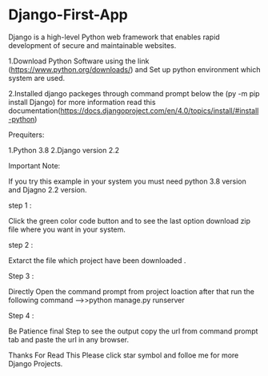 # Django-First-App
Django is a high-level Python web framework that enables rapid development of secure and maintainable websites.

1.Download Python Software using the link (https://www.python.org/downloads/) and Set up python environment which system are used.

2.Installed  django packeges through command prompt below the 
(py -m pip install Django) for more information read this documentation(https://docs.djangoproject.com/en/4.0/topics/install/#install-python)

Prequiters:

1.Python 3.8
2.Django version 2.2

Important Note:

If you try this example in your system you must need python 3.8 version and Djagno 2.2 version.

step 1 :

Click the green color code button and to see the last option  download zip file where you want in your system.

step 2 :

Extarct the file which project have been downloaded .

Step 3 :

Directly Open the command prompt from project loaction after that run the following command 
   -->>python manage.py runserver 
   
Step 4 :

Be Patience final  Step to see the output  copy the url from command prompt tab and paste the url in any browser.

Thanks For Read This Please  click star symbol and folloe me for more Django Projects.


   
